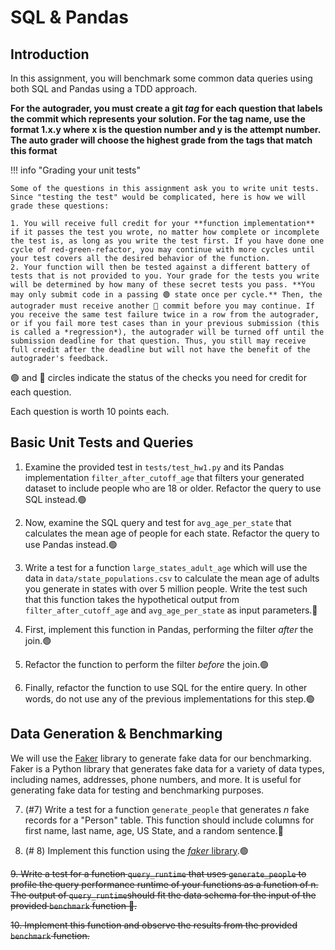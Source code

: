 # SQL & Pandas

## Introduction

In this assignment, you will benchmark some common data queries using both SQL and Pandas using a TDD approach.


**For the autograder, you must create a git *tag* for each question that labels the commit which represents your solution. For the tag name, use the format 1.x.y where x is the question number and y is the attempt number. The auto grader will choose the highest grade from the tags that match this format**

!!! info "Grading your unit tests"

    Some of the questions in this assignment ask you to write unit tests. Since "testing the test" would be complicated, here is how we will grade these questions:

    1. You will receive full credit for your **function implementation** if it passes the test you wrote, no matter how complete or incomplete the test is, as long as you write the test first. If you have done one cycle of red-green-refactor, you may continue with more cycles until your test covers all the desired behavior of the function.
    2. Your function will then be tested against a different battery of tests that is not provided to you. Your grade for the tests you write will be determined by how many of these secret tests you pass. **You may only submit code in a passing 🟢 state once per cycle.** Then, the autograder must receive another 🔴 commit before you may continue. If you receive the same test failure twice in a row from the autograder, or if you fail more test cases than in your previous submission (this is called a *regression*), the autograder will be turned off until the submission deadline for that question. Thus, you still may receive full credit after the deadline but will not have the benefit of the autograder's feedback.

🟢 and 🔴 circles indicate the status of the checks you need for credit for each question.

Each question is worth 10 points each.

## Basic Unit Tests and Queries

1. Examine the provided test in `tests/test_hw1.py` and its Pandas implementation `filter_after_cutoff_age` that filters your generated dataset to include people who are 18 or older. Refactor the query to use SQL instead.🟢

2. Now, examine the SQL query and test for `avg_age_per_state` that calculates the mean age of people for each state. Refactor the query to use Pandas instead.🟢

3. Write a test for a function `large_states_adult_age` which will use the data in `data/state_populations.csv` to calculate the mean age of adults you generate in states with over 5 million people. Write the test such that this function takes the hypothetical output from `filter_after_cutoff_age` and `avg_age_per_state` as input parameters.🔴

4. First, implement this function in Pandas, performing the filter _after_ the join.🟢

5. Refactor the function to perform the filter _before_ the join.🟢

6. Finally, refactor the function to use SQL for the entire query. In other words, do not use any of the previous implementations for this step.🟢

## Data Generation & Benchmarking

We will use the [Faker](https://faker.readthedocs.io/en/master/) library to generate fake data for our benchmarking. Faker is a Python library that generates fake data for a variety of data types, including names, addresses, phone numbers, and more. It is useful for generating fake data for testing and benchmarking purposes.

7. (#7) Write a test for a function `generate_people` that generates _n_ fake records for a "Person" table. This function should include columns for first name, last name, age, US State, and a random sentence.🔴

8. (# 8) Implement this function using the [_faker_ library](https://faker.readthedocs.io/en/master/).🟢

~~9. Write a test for a function `query_runtime` that uses `generate_people` to profile the query performance runtime of your functions as a function of n. The output of `query_runtime`should fit the data schema for the input of the provided `benchmark` function 🔴.~~

~~10. Implement this function and observe the results from the provided `benchmark` function.~~
